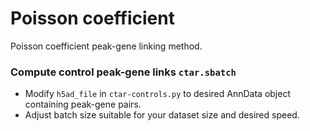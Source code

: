 # Poisson coefficient
Poisson coefficient peak-gene linking method.
### Compute control peak-gene links `ctar.sbatch`
- Modify `h5ad_file` in `ctar-controls.py` to desired AnnData object containing peak-gene pairs.
- Adjust batch size suitable for your dataset size and desired speed.
